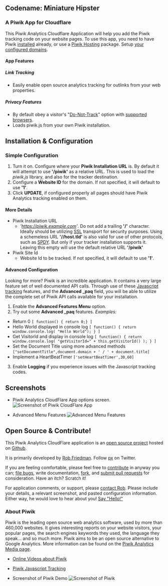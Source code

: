 ## Codename: Miniature Hipster 
### A Piwik App for Cloudflare

This Piwik Analytics Cloudflare Application will help you add the Piwik tracking code on your website pages. To use this app, you need to have Piwik [installed](http://piwik.org/docs/installation/) already, or use a [Piwik Hosting](http://piwik.org/hosting/) package. Setup [your configured domains](https://www.cloudflare.com/cloudflare-apps).




#### App Features


##### Link Tracking
* Easily enable open source analytics tracking for outlinks from your web properties.




##### Privacy Features
* By default obey a visitor's "[Do-Not-Track](https://www.eff.org/issues/do-not-track)" option with [supported browsers](https://ie.microsoft.com/testdrive/browser/donottrack/default.html).
* Loads piwik.js from your own Piwik installation.


## Installation & Configuration


### Simple Configuration
1. Turn it on. Configure where your **Piwik Installation URL** is. By default it will attempt to use **'/piwik'** as a relative URL. This is used to load the *piwik.js* library, and also for the tracker destination.
2. Configure a **Website ID** for the domain. If not specified, it will default to use **'1'**.
3. Click **UPDATE**, if configured properly all pages should have Piwik Analytics tracking enabled on them.



#### More Details
* Piwik Installation URL
  * *'https://piwik.example.com'*. Do not add a trailing **'/'** character. Ideally should be utilizing [SSL](https://support.cloudflare.com/forums/21317627-SSL-at-CloudFlare) transport for security purposes. Using a schemeless URL **'//host.tld'** is also valid for use of other protocols, such as [SPDY](https://www.cloudflare.com/spdy). But only if your tracker installation supports it. Leaving this empty will use the default relative URL **'/piwik'**
* Piwik Site Id
  * Website Id to be tracked. If not specified, it will default to use **'1'**.


#### Advanced Configuration
Looking for more? Piwik is an incredible application. It contains a very large feature set of well documented API calls. Through use of these [Javascript tracking](http://piwik.org/docs/javascript-tracking/) features, and the **Advanced \_paq** field, you will be able to utilize the complete set of Piwik API calls available for your installation.
1. Enable the **Advanced Features Menu** option.
2. Try out some **Advanced \_paq** features. *Examples:*
  * Return 0 `[ function() { return 0;} ]`
  * Hello World displayed in console log `[ function() { return window.console.log( "Hello World"); } ]`
  * Get VisitorId and display in console log `[ function() { return window.console.log( "getVisitorId=" + this.getVisitorId() ); } ]`
  * Set the Document Title using more advanced methods `["setDocumentTitle",document.domain + ' / ' + document.title]`
  * Implement a HeartBeatTimer `['setHeartBeatTimer',30,60]`
3. Enable __Logging__ if you experience issues with the Javascript tracking codes.



## Screenshots
* Piwik Analytics CloudFlare App options screen.
![Screenshot of Piwik CloudFlare App](/images/apps/piwik_analytics/piwik_cfapp_screenshot_1.png "Main options")

* Advanced Menu Features
![Advanced Menu Features](/images/apps/piwik_analytics/piwik_cfapp_screenshot_2.png "Utilize advanced options powered by Piwik and Javascript")


## Open Source & Contribute!
This Piwik Analytics CloudFlare application is an [open source project](https://github.com/px/cfapp-piwik-analytics/?utm_src=cfapp_pa#readme) hosted on [Github](https://github.com/).

It is primarily developed by [Rob Friedman](http://playerx.net/?utm_src=cfapp_pa). Follow <a href="http://twitter.com/px">px</a> on Twitter.

If you are feeling comfortable, please feel free to [contribute](https://github.com/px/cfapp-piwik-analytics/?utm_src=cfapp_pa#contributing) in anyway you can; <a href="https://github.com/px/cfapp-piwik-analytics/issues">file bugs</a>, write documentation, <a href="https://github.com/px/cfapp-piwik-analytics/fork">fork</a>, and <a href="https://github.com/px/cfapp-piwik-analytics/pulls">submit pull requests</a> for consideration. Have an itch? Scratch it!

For application comments, or support, please [contact Rob](http://playerx.net/contact/?utm_src=cfapp_pa). Please include your details, a relevant screenshot, and pasted configuration information. Either way, he would love to hear about you! [Say "Hello!"](http://playerx.net/contact/?utm_src=cfapp_pa)



### About Piwik
Piwik is the leading open source web analytics software, used by more than 460,000 websites. It gives interesting reports on your website visitors, your popular pages, the search engines keywords they used, the language they speak… and so much more. Piwik aims to be an open source alternative to Google Analytics.
More information can be found on the [Piwik Analytics Media page](http://piwik.org/media/).

* [Online Videos about Piwik](https://piwik.org/blog/category/videos/)
* [Piwik Javascript Tracking](http://piwik.org/docs/javascript-tracking/)

* Screenshot of Piwik Demo
![Screenshot of Piwik](/images/apps/piwik_analytics/piwik_analytics_demo_screenshot_1.png "Piwik Demo Screenshot")


